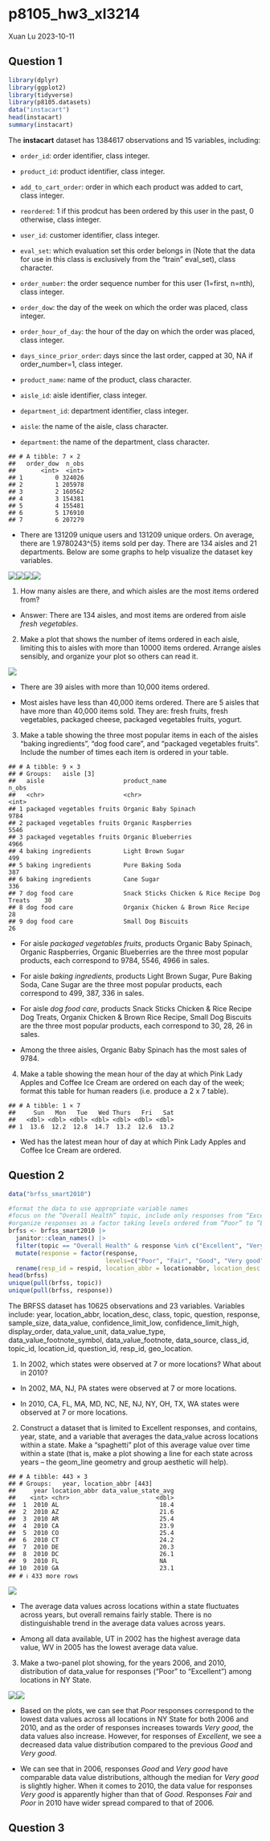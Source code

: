 p8105_hw3_xl3214
================
Xuan Lu
2023-10-11

## Question 1

``` r
library(dplyr)
library(ggplot2)
library(tidyverse)
library(p8105.datasets)
data("instacart")
head(instacart)
summary(instacart)
```

The **instacart** dataset has 1384617 observations and 15 variables,
including:

- `order_id`: order identifier, class integer.

- `product_id`: product identifier, class integer.

- `add_to_cart_order`: order in which each product was added to cart,
  class integer.

- `reordered`: 1 if this prodcut has been ordered by this user in the
  past, 0 otherwise, class integer.

- `user_id`: customer identifier, class integer.

- `eval_set`: which evaluation set this order belongs in (Note that the
  data for use in this class is exclusively from the “train” eval_set),
  class character.

- `order_number`: the order sequence number for this user (1=first,
  n=nth), class integer.

- `order_dow`: the day of the week on which the order was placed, class
  integer.

- `order_hour_of_day`: the hour of the day on which the order was
  placed, class integer.

- `days_since_prior_order`: days since the last order, capped at 30, NA
  if order_number=1, class integer.

- `product_name`: name of the product, class character.

- `aisle_id`: aisle identifier, class integer.

- `department_id`: department identifier, class integer.

- `aisle`: the name of the aisle, class character.

- `department`: the name of the department, class character.

<!-- -->

    ## # A tibble: 7 × 2
    ##   order_dow  n_obs
    ##       <int>  <int>
    ## 1         0 324026
    ## 2         1 205978
    ## 3         2 160562
    ## 4         3 154381
    ## 5         4 155481
    ## 6         5 176910
    ## 7         6 207279

- There are 131209 unique users and 131209 unique orders. On average,
  there are 1.9780243^{5} items sold per day. There are 134 aisles and
  21 departments. Below are some graphs to help visualize the dataset
  key variables.

![](p8105_hw3_xl3214_files/figure-gfm/Q1-%20Some%20basic%20visualizations-1.png)<!-- -->![](p8105_hw3_xl3214_files/figure-gfm/Q1-%20Some%20basic%20visualizations-2.png)<!-- -->![](p8105_hw3_xl3214_files/figure-gfm/Q1-%20Some%20basic%20visualizations-3.png)<!-- -->![](p8105_hw3_xl3214_files/figure-gfm/Q1-%20Some%20basic%20visualizations-4.png)<!-- -->

1.  How many aisles are there, and which aisles are the most items
    ordered from?

- Answer: There are 134 aisles, and most items are ordered from aisle
  *fresh vegetables*.

2.  Make a plot that shows the number of items ordered in each aisle,
    limiting this to aisles with more than 10000 items ordered. Arrange
    aisles sensibly, and organize your plot so others can read it.

![](p8105_hw3_xl3214_files/figure-gfm/Q1-%20Making%20the%20aisle%20plot-1.png)<!-- -->

- There are 39 aisles with more than 10,000 items ordered.

- Most aisles have less than 40,000 items ordered. There are 5 aisles
  that have more than 40,000 items sold. They are: fresh fruits, fresh
  vegetables, packaged cheese, packaged vegetables fruits, yogurt.

3.  Make a table showing the three most popular items in each of the
    aisles “baking ingredients”, “dog food care”, and “packaged
    vegetables fruits”. Include the number of times each item is ordered
    in your table.

<!-- -->

    ## # A tibble: 9 × 3
    ## # Groups:   aisle [3]
    ##   aisle                      product_name                                  n_obs
    ##   <chr>                      <chr>                                         <int>
    ## 1 packaged vegetables fruits Organic Baby Spinach                           9784
    ## 2 packaged vegetables fruits Organic Raspberries                            5546
    ## 3 packaged vegetables fruits Organic Blueberries                            4966
    ## 4 baking ingredients         Light Brown Sugar                               499
    ## 5 baking ingredients         Pure Baking Soda                                387
    ## 6 baking ingredients         Cane Sugar                                      336
    ## 7 dog food care              Snack Sticks Chicken & Rice Recipe Dog Treats    30
    ## 8 dog food care              Organix Chicken & Brown Rice Recipe              28
    ## 9 dog food care              Small Dog Biscuits                               26

- For aisle *packaged vegetables fruits*, products Organic Baby Spinach,
  Organic Raspberries, Organic Blueberries are the three most popular
  products, each correspond to 9784, 5546, 4966 in sales.

- For aisle *baking ingredients*, products Light Brown Sugar, Pure
  Baking Soda, Cane Sugar are the three most popular products, each
  correspond to 499, 387, 336 in sales.

- For aisle *dog food care*, products Snack Sticks Chicken & Rice Recipe
  Dog Treats, Organix Chicken & Brown Rice Recipe, Small Dog Biscuits
  are the three most popular products, each correspond to 30, 28, 26 in
  sales.

- Among the three aisles, Organic Baby Spinach has the most sales of
  9784.

4.  Make a table showing the mean hour of the day at which Pink Lady
    Apples and Coffee Ice Cream are ordered on each day of the week;
    format this table for human readers (i.e. produce a 2 x 7 table).

<!-- -->

    ## # A tibble: 1 × 7
    ##     Sun   Mon   Tue   Wed Thurs   Fri   Sat
    ##   <dbl> <dbl> <dbl> <dbl> <dbl> <dbl> <dbl>
    ## 1  13.6  12.2  12.8  14.7  13.2  12.6  13.2

- Wed has the latest mean hour of day at which Pink Lady Apples and
  Coffee Ice Cream are ordered.

## Question 2

``` r
data("brfss_smart2010")
```

``` r
#format the data to use appropriate variable names
#focus on the “Overall Health” topic, include only responses from “Excellent” to “Poor”
#organize responses as a factor taking levels ordered from “Poor” to “Excellent”
brfss <- brfss_smart2010 |>
  janitor::clean_names() |> 
  filter(topic == "Overall Health" & response %in% c("Excellent", "Very good", "Good", "Fair", "Poor")) |> 
  mutate(response = factor(response, 
                           levels=c("Poor", "Fair", "Good", "Very good", "Excellent"), ordered=TRUE)) |>
  rename(resp_id = respid, location_abbr = locationabbr, location_desc = locationdesc)
head(brfss)
unique(pull(brfss, topic))
unique(pull(brfss, response))
```

The BRFSS dataset has 10625 observations and 23 variables. Variables
include: year, location_abbr, location_desc, class, topic, question,
response, sample_size, data_value, confidence_limit_low,
confidence_limit_high, display_order, data_value_unit, data_value_type,
data_value_footnote_symbol, data_value_footnote, data_source, class_id,
topic_id, location_id, question_id, resp_id, geo_location.

1.  In 2002, which states were observed at 7 or more locations? What
    about in 2010?

- In 2002, MA, NJ, PA states were observed at 7 or more locations.

- In 2010, CA, FL, MA, MD, NC, NE, NJ, NY, OH, TX, WA states were
  observed at 7 or more locations.

2.  Construct a dataset that is limited to Excellent responses, and
    contains, year, state, and a variable that averages the data_value
    across locations within a state. Make a “spaghetti” plot of this
    average value over time within a state (that is, make a plot showing
    a line for each state across years – the geom_line geometry and
    group aesthetic will help).

<!-- -->

    ## # A tibble: 443 × 3
    ## # Groups:   year, location_abbr [443]
    ##     year location_abbr data_value_state_avg
    ##    <int> <chr>                        <dbl>
    ##  1  2010 AL                            18.4
    ##  2  2010 AZ                            21.6
    ##  3  2010 AR                            25.4
    ##  4  2010 CA                            23.9
    ##  5  2010 CO                            25.4
    ##  6  2010 CT                            24.2
    ##  7  2010 DE                            20.3
    ##  8  2010 DC                            26.1
    ##  9  2010 FL                            NA  
    ## 10  2010 GA                            23.1
    ## # ℹ 433 more rows

![](p8105_hw3_xl3214_files/figure-gfm/Q2-%20Spaghetti%20Plot-1.png)<!-- -->

- The average data values across locations within a state fluctuates
  across years, but overall remains fairly stable. There is no
  distinguishable trend in the average data values across years.

- Among all data available, UT in 2002 has the highest average data
  value, WV in 2005 has the lowest average data value.

3.  Make a two-panel plot showing, for the years 2006, and 2010,
    distribution of data_value for responses (“Poor” to “Excellent”)
    among locations in NY State.

![](p8105_hw3_xl3214_files/figure-gfm/Q2-%20Two-panel%20plot-1.png)<!-- -->![](p8105_hw3_xl3214_files/figure-gfm/Q2-%20Two-panel%20plot-2.png)<!-- -->

- Based on the plots, we can see that *Poor* responses correspond to the
  lowest data values across all locations in NY State for both 2006 and
  2010, and as the order of responses increases towards *Very good*, the
  data values also increase. However, for responses of *Excellent*, we
  see a decreased data value distribution compared to the previous
  *Good* and *Very good*.

- We can see that in 2006, responses *Good* and *Very good* have
  comparable data value distributions, although the median for *Very
  good* is slightly higher. When it comes to 2010, the data value for
  responses *Very good* is apparently higher than that of *Good*.
  Responses *Fair* and *Poor* in 2010 have wider spread compared to that
  of 2006.

## Question 3
